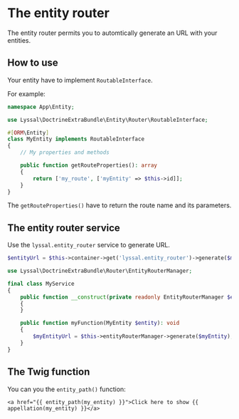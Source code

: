 # The entity router

The entity router permits you to automtically generate an URL with your entities.

## How to use

Your entity have to implement `RoutableInterface`.

For example:

```php
namespace App\Entity;

use Lyssal\DoctrineExtraBundle\Entity\Router\RoutableInterface;

#[ORM\Entity]
class MyEntity implements RoutableInterface
{
    // My properties and methods

    public function getRouteProperties(): array
    {
        return ['my_route', ['myEntity' => $this->id]];
    }
}
```

The `getRouteProperties()` have to return the route name and its parameters.

## The entity router service

Use the `lyssal.entity_router` service to generate URL.

```php
$entityUrl = $this->container->get('lyssal.entity_router')->generate($myEntity);
```

```php
use Lyssal\DoctrineExtraBundle\Router\EntityRouterManager;

final class MyService
{
    public function __construct(private readonly EntityRouterManager $entityRouterManager)
    {
    }

    public function myFunction(MyEntity $entity): void
    {
        $myEntityUrl = $this->entityRouterManager->generate($myEntity);
    }
}
```

## The Twig function

You can you the `entity_path()` function:

```twig
<a href="{{ entity_path(my_entity) }}">Click here to show {{ appellation(my_entity) }}</a>
```
